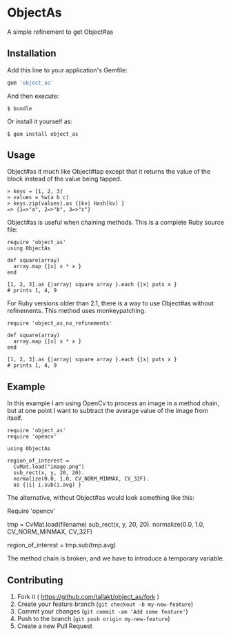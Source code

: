 # ObjectAs

A simple refinement to get Object#as


## Installation

Add this line to your application's Gemfile:

```ruby
gem 'object_as'
```

And then execute:

    $ bundle

Or install it yourself as:

    $ gem install object_as

## Usage

Object#as it much like Object#tap except that it returns the value of the block
instead of the value being tapped.

    > keys = [1, 2, 3]
    > values = %w(a b c)
    > keys.zip(values).as {|kv| Hash[kv] }
    => {1=>"a", 2=>"b", 3=>"c"}

Object#as is useful when chaining methods. This is a complete Ruby source file:
 
    require 'object_as'
    using ObjectAs

    def square(array)
      array.map {|x| x * x }
    end

    [1, 2, 3].as {|array| square array }.each {|x| puts x }
    # prints 1, 4, 9

For Ruby versions older than 2.1, there is a way to use Object#as without 
refinements. This method uses monkeypatching.

    require 'object_as_no_refinements'

    def square(array)
      array.map {|x| x * x }
    end

    [1, 2, 3].as {|array| square array }.each {|x| puts x }
    # prints 1, 4, 9

## Example

In this example I am using OpenCv to process an image in a method chain, but at 
one point I want to subtract the average value of the image from itself.


    require 'object_as'
    require 'opencv'

    using ObjectAs

    region_of_interest = 
      CvMat.load("image.png")
      sub_rect(x, y, 20, 20).
      normalize(0.0, 1.0, CV_NORM_MINMAX, CV_32F).
      as {|i| i.sub(i.avg) }

The alternative, without Object#as would look something like this:

Require 'opencv'

tmp = 
  CvMat.load(filename)
  sub_rect(x, y, 20, 20).
  normalize(0.0, 1.0, CV_NORM_MINMAX, CV_32F)

region_of_interest = tmp.sub(tmp.avg)

The method chain is broken, and we have to introduce a temporary variable.

## Contributing

1. Fork it ( https://github.com/tallakt/object_as/fork )
2. Create your feature branch (`git checkout -b my-new-feature`)
3. Commit your changes (`git commit -am 'Add some feature'`)
4. Push to the branch (`git push origin my-new-feature`)
5. Create a new Pull Request

